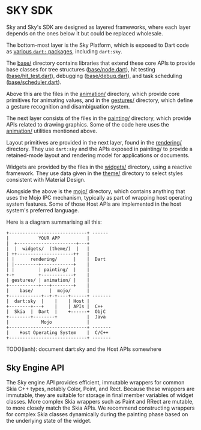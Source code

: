 SKY SDK
========

Sky and Sky's SDK are designed as layered frameworks, where each layer
depends on the ones below it but could be replaced wholesale.

The bottom-most layer is the Sky Platform, which is exposed to Dart
code as [various ```dart:``` packages](https://api.dartlang.org/),
including ```dart:sky```.

The [base/](base/) directory contains libraries that extend these core
APIs to provide base classes for tree structures
([base/node.dart](base/node.dart)), hit testing
([base/hit_test.dart](base/hit_test.dart)), debugging
([base/debug.dart](base/debug.dart)), and task scheduling
([base/scheduler.dart](base/scheduler.dart)).

Above this are the files in the [animation/](animation/) directory,
which provide core primitives for animating values, and in the [gestures/](gestures/)
directory, which define a gesture recognition and disambiguation system.

The next layer consists of the files in the [painting/](painting/) directory,
which provide APIs related to drawing graphics. Some of the code here
uses the [animation/](animation/) utilities mentioned above.

Layout primitives are provided in the next layer, found in the
[rendering/](rendering/) directory. They use ```dart:sky``` and the
APIs exposed in painting/ to provide a retained-mode layout and
rendering model for applications or documents.

Widgets are provided by the files in the [widgets/](widgets/)
directory, using a reactive framework. They use data given in the
[theme/](theme/) directory to select styles consistent with Material
Design.

Alongside the above is the [mojo/](mojo/) directory, which contains
anything that uses the Mojo IPC mechanism, typically as part of
wrapping host operating system features. Some of those Host APIs are
implemented in the host system's preferred language.

Here is a diagram summarising all this:

    +-----------------------------+ ------
    |           YOUR APP          |
    |  +----------------------+---+
    |  |  widgets/  (theme/)  |   |
    | ++---------------------++   |
    | |      rendering/      |    |  Dart
    | |---------+------------+    |
    | |         | painting/  |    |
    +-+         +------------+    |
    | gestures/ | animation/ |    |
    +-----------+---+--------+    |
    |    base/      |  mojo/      |
    +------------+--+-+----+------+ -------
    |  dart:sky  |    |    | Host |
    +--------+---+    |    | APIs |  C++
    |  Skia  |  Dart  |    +------+  ObjC
    +--------+--------+           |  Java
    |            Mojo             |
    +-----------------------------+ -------
    |    Host Operating System    |  C/C++
    +-----------------------------+ -------

TODO(ianh): document dart:sky and the Host APIs somewhere

Sky Engine API
--------------

The Sky engine API provides efficient, immutable wrappers
for common Skia C++ types, notably Color, Point, and Rect.
Because these wrappers are immutable, they are suitable
for storage in final member variables of widget classes.
More complex Skia wrappers such as Paint and RRect are
mutable, to more closely match the Skia APIs. We recommend
constructing wrappers for complex Skia classes dynamically
during the painting phase based on the underlying state of
the widget.
